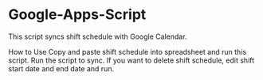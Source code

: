# Google-Apps-Script
This script syncs shift schedule with Google Calendar.

How to Use
Copy and paste shift schedule into spreadsheet and run this script.
Run the script to sync.
If you want to delete shift schedule, edit shift start date and end date and run.
